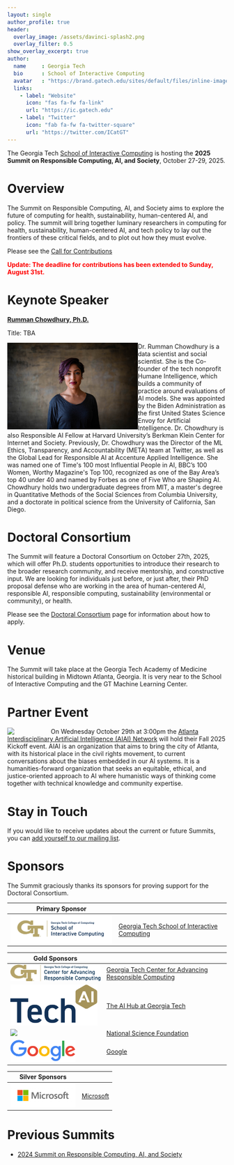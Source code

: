 ```yaml
---
layout: single
author_profile: true
header:
  overlay_image: /assets/davinci-splash2.png
  overlay_filter: 0.5
show_overlay_excerpt: true
author:
  name     : Georgia Tech 
  bio      : School of Interactive Computing
  avatar   : "https://brand.gatech.edu/sites/default/files/inline-images/sm-primary-vert.png"
  links:
    - label: "Website"
      icon: "fas fa-fw fa-link"
      url: "https://ic.gatech.edu"
    - label: "Twitter"
      icon: "fab fa-fw fa-twitter-square"
      url: "https://twitter.com/ICatGT"
---
```


The Georgia Tech <a href="https://ic.gatech.edu/">School of Interactive Computing</a> is hosting the <strong>2025 Summit on Responsible Computing, AI, and Society</strong>, October 27-29, 2025.

<h1>Overview</h1>

The Summit on Responsible Computing, AI, and Society aims to explore the future of computing for health, sustainability, human-centered AI, and policy. The summit will bring together luminary researchers in computing for health, sustainability, human-centered AI, and tech policy to lay out the frontiers of these critical fields, and to plot out how they must evolve. 

Please see the <a href="/cfp">Call for Contributions</a>

<font style="color:red;"><b>Update: The deadline for contributions has been extended to Sunday, August 31st.</b></font>

<h1>Keynote Speaker</h1>

<b><a href="https://www.rummanchowdhury.com/">Rumman Chowdhury, Ph.D.</a></b>

Title: TBA

<img src="/assets/rumman_chowdhury_headshot.jpg" align="left" width="300" />
Dr. Rumman Chowdhury is a data scientist and social scientist. She is the Co-founder of the tech nonprofit Humane Intelligence, which builds a community of practice around evaluations of AI models. She was appointed by the Biden Administration as the first United States Science Envoy for Artificial Intelligence. Dr. Chowdhury is also Responsible AI Fellow at Harvard University’s Berkman Klein Center for Internet and Society. Previously, Dr. Chowdhury was the Director of the ML Ethics, Transparency, and Accountability (META) team at Twitter, as well as the Global Lead for Responsible AI at Accenture Applied Intelligence. She was named one of Time's 100 most Influential People in AI, BBC’s 100 Women, Worthy Magazine's Top 100, recognized as one of the Bay Area’s top 40 under 40 and named by Forbes as one of Five Who are Shaping AI. Chowdhury holds two undergraduate degrees from MIT, a master's degree in Quantitative Methods of the Social Sciences from Columbia University, and a doctorate in political science from the University of California, San Diego.

<h1>Doctoral Consortium</h1>

The Summit will feature a Doctoral Consortium on October 27th, 2025, which will offer Ph.D. students opportunities to introduce their research to the broader research community, and receive mentorship, and constructive input.  We are looking for individuals just before, or just after, their PhD proposal defense who are working in the area of human-centered AI, responsible AI, responsible computing, sustainability (environmental or community), or health. 

Please see the <a href="/doctoral-consortium">Doctoral Consortium</a> page for information about how to apply.

<h1>Venue</h1>

The Summit will take place at the Georgia Tech Academy of Medicine historical building in Midtown Atlanta, Georgia. It is very near to the School of Interactive Computing and the GT Machine Learning Center.

<h1>Partner Event</h1>

<img src="https://www.aiai.network/wp-content/uploads/2024/02/AIAI_Logo-150x150.png" align="left" width="100" /> On Wednesday October 29th at 3:00pm the <a href="https://www.aiai.network/">Atlanta Interdisciplinary Artificial Intelligence (AIAI) Network</a> will hold their Fall 2025 Kickoff event. AIAI is an organization that aims to bring the city of Atlanta, with its historical place in the civil rights movement, to current conversations about the biases embedded in our AI systems. It is a humanities-forward organization that seeks an equitable, ethical, and justice-oriented approach to AI where humanistic ways of thinking come together with technical knowledge and community expertise.

<h1>Stay in Touch</h1>

If you would like to receive updates about the current or future Summits, you can <a href="https://forms.office.com/r/pD7sWN7Ff8">add yourself to our mailing list</a>. 


<h1>Sponsors</h1>

The Summit graciously thanks its sponsors for proving support for the Doctoral Consortium.

| Primary Sponsor                                      |   | 
|-----------------------------------------------|---|
|<img src="assets/ic-logo.png" width="300"> | <a href="https://ic.gatech.edu/">Georgia Tech School of Interactive Computing</a> |

| Gold Sponsors | |
|-----------------------------------------------|---|
|<img src="assets/carc.png" width="300"> | <a href="https://responsible.computing.gatech.edu/">Georgia Tech Center for Advancing Responsible Computing</a> |
| <img src="assets/ai-hub.png" width="200"> | <a href="https://ai.gatech.edu/">The AI Hub at Georgia Tech</a> |
|<img src="https://www.nsf.gov/themes/custom/nsf_theme/components/molecules/logo/logo-desktop.png" width="150"> | <a href="https://www.nsf.gov/">National Science Foundation |
| <img src="assets/google.png" width="150"> | <a href="https://www.google.com/">Google |


| Silver Sponsors | |
|-----------------------------------------------|---|
| <img src="assets/microsoft.jpg" width="150"> | <a href="https://www.microsoft.com/">Microsoft |

<h1>Previous Summits</h1>

<ul>
  <li><a href="https://rcais.github.io/rcais2024.github.io/">2024 Summit on Responsible Computing, AI, and Society</a></li>

</ul>

